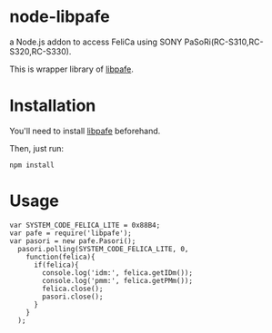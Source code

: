 # node-libpafe

a Node.js addon to access FeliCa using SONY PaSoRi(RC-S310,RC-S320,RC-S330).

This is wrapper library of [libpafe](https://github.com/rfujita/libpafe).

Installation
===============

You'll need to install [libpafe](https://github.com/rfujita/libpafe) beforehand.

Then, just run:

    npm install 

Usage
===

    var SYSTEM_CODE_FELICA_LITE = 0x88B4;
    var pafe = require('libpafe');
    var pasori = new pafe.Pasori();
      pasori.polling(SYSTEM_CODE_FELICA_LITE, 0,
        function(felica){
	      if(felica){
		    console.log('idm:', felica.getIDm());
            console.log('pmm:', felica.getPMm());
		    felica.close();
		    pasori.close();
		  }
        }
	  );
